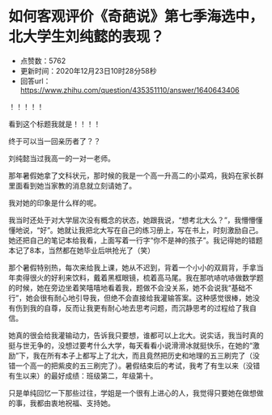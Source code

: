 # 如何客观评价《奇葩说》第七季海选中，北大学生刘纯懿的表现？
- 点赞数：5762
- 更新时间：2020年12月23日10时28分58秒
- 回答url：https://www.zhihu.com/question/435351110/answer/1640643406
<body>
 <p data-pid="MgqFexsk">！！！！！</p>
 <p data-pid="Pdjyt9HR">看到这个标题我就是！！！！</p>
 <p data-pid="SdusOnxv">终于可以当一回亲历者了？？</p>
 <p data-pid="1NoEuCEz">刘纯懿当过我高一的一对一老师。</p>
 <p data-pid="RbWeG5MZ">那年暑假她拿了文科状元，那时候的我是一个高一升高二的小菜鸡，我妈在家长群里面看到她当家教的消息就立刻请她了。</p>
 <p data-pid="ljRXCcyN">我对她的印象是什么样的呢。</p>
 <p data-pid="FctHo8nq">我当时还处于对大学层次没有概念的状态，她跟我说，“想考北大么？”，我懵懵懂懂地说，“好”。她就让我把北大写在自己的练习册上，写在书上，时刻激励自己。她还把自己的笔记本给我看，上面写着一行字“你不是神的孩子”。我记得她的错题本记了8本，当然都在她毕业后哄抢光了（笑）</p>
 <p data-pid="byPQXWcc">那个暑假特别热，每次来给我上课，她从不迟到，背着一个小小的双肩背，手拿当年卖得很火的好利来饮料，戴着黑框眼镜，梳着高马尾。我在那吭哧吭哧做数学题的时候，她在旁边坐着笑嘻嘻地看着我，题做不会没关系，她不会说我“基础不行”，她会很有耐心地引导我，但绝不会直接给我灌输答案。这种感觉很棒，她没有伤到我的自尊，反而让我更有耐心地去思考问题，而沉静思考的过程给了我自信。</p>
 <p data-pid="VSl7mpy2">她真的很会给我灌输动力，告诉我只要想，谁都可以上北大。说实话，我当时真的挺与世无争的，没想过要考什么大学，每天看看小说滑滑冰就挺快乐，在她的“激励”下，我在所有本子上都写上了北大，而且竟然把历史和地理的五三刷完了（没错一个高一的把紫皮的五三刷完了）。暑假结束后的考试，我考了有生以来（没错有生以来）的最好成绩：班级第二，年级第十。</p>
 <p data-pid="m6L6Rli3">只是单纯回忆一下那些过往，学姐是一个很有上进心的人，我觉得只要她在做想做的事，我都由衷地祝福、支持她。</p>
 <p></p>
 <p></p>
</body>